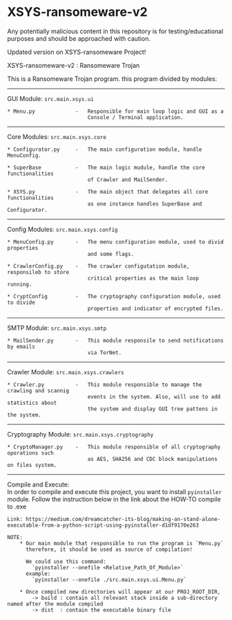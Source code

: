 # XSYS-ransomeware-v2

Any potentially malicious content in this repository is for testing/educational purposes and should be approached with caution.

Updated version on XSYS-ransomeware Project!


XSYS-ransomeware-v2 : Ransomeware Trojan


This is a Ransomeware Trojan program.
this program divided by modules:

---
GUI Module: `src.main.xsys.ui`

    * Menu.py             -   Responsible for main loop logic and GUI as a 
                              Console / Terminal application.
---
Core Modules: `src.main.xsys.core`

    * Configurator.py     -   The main configuration module, handle MenuConfig.
    
    * SuperBase           -   The main logic mudule, handle the core functionalities
                              of Crawler and MailSender.
    
    * XSYS.py             -   The main object that delegates all core functionalities 
                              as one instance handles SuperBase and Configurator. 
---
Config Modules: `src.main.xsys.config`

    * MenuConfig.py       -   The menu configuration module, used to divid properties 
                              and some flags.
    
    * CrawlerConfig.py    -   The crawler configutation module, responsileb to store 
                              critical properties as the main loop running.
    
    * CryptConfig         -   The cryptography configuration module, used to divide 
                              properties and indicator of encrypted files.
---   
SMTP Module: `src.main.xsys.smtp`

    * MailSender.py       -   This module responsile to send notifications by emails
                              via TorNet.
--- 
Crawler Module: `src.main.xsys.crawlers`

    * Crawler.py          -   This module responsible to manage the crawling and scannig
                              events in the system. Also, will use to add statistics about
                              the system and display GUI tree pattens in the system.
---                            
Cryptography Module: `src.main.xsys.cryptography`

    * CryptoManager.py    -   This module responsible of all cryptography oporations such
                              as AES, SHA256 and CDC block manipulations on files system.                             
---
Compile and Execute:    
    In order to compile and execute this project,
    you want to install `pyinstaller` module.
    Follow the instruction below in the link about the HOW-TO compile to .exe
    
    Link: https://medium.com/dreamcatcher-its-blog/making-an-stand-alone-executable-from-a-python-script-using-pyinstaller-d1df9170e263
    
    NOTE:
        * Our main module that responsible to run the program is `Menu.py`
          therefore, it should be used as source of compilation! 
        
          We could use this command:
            `pyinstaller --onefile <Relative_Path_Of_Module>`
          example:
            `pyinstaller --onefile ./src.main.xsys.ui.Menu.py`
            
        * Once compiled new directories will appear at our PROJ_ROOT_DIR, 
            -> build : contain all relevant stack inside a sub-directory named after the module compiled
            -> dist  : contain the executable binary file  
